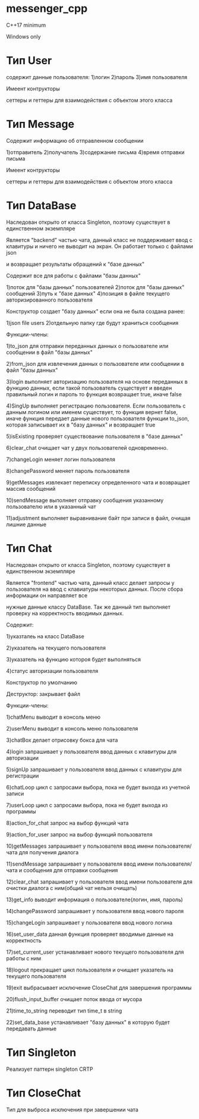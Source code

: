 # messenger_cpp

C++17 minimum

Windows only

# Тип User
содержит данные пользователя:
1)логин
2)пароль
3)имя пользователя


Имеент контрукторы

сеттеры и геттеры для взаимодействия с объектом этого класса

# Тип Message

Cодержит информацию об отправленном сообщении

1)отправитель
2)получатель
3)содержание письма
4)время отправки письма


Имеент контрукторы

сеттеры и геттеры для взаимодействия с объектом этого класса

# Тип DataBase

Наследован открыто от класса Singleton, поэтому существует в единственном экземпляре

Является "backend" частью чата, данный класс не поддерживает ввод c клавитуры и ничего не выводит на экран. Он работает только с файлами json

и возвращает результаты обращений к "базе данных"

Содержит все для работы с файлами "базы данных"

1)поток для "базы данных" пользователей
2)поток для "базы данных" сообщений
3)путь к "базе данных"
4)позиция в файле текущего авторизированного пользователя

Конструктор создает "базу данных" если она не была создана ранее:

1)json file users
2)отдельную папку где будут храниться сообщения

Функции-члены:

1)to_json для отправки переданных данных о пользователе или сообщении в файл "базы данных"

2)from_json для извлечения данных о пользователе или сообщении в файл "базы данных"

3)login выполняет авторизацию пользователя на основе переданных в функцию данных, если такой пользователь существует и введен правильный логин и 
пароль то функция возвращает true, иначе false

4)SingUp выполняет регистрацию пользователя. Если пользователь с данным логином или именем существует, то функция вернет false, иначе функция передает данные нового пользователя функции to_json, которая записывает их в "базу данных" и возвращает true

5)isExisting проверяет существование пользователя в "базе данных"

6)clear_chat очищает чат у двух пользователей одновременно.

7)changeLogin меняет логин пользователя

8)changePassword меняет пароль пользователя

9)getMessages извлекает переписку определенного чата и возвращает массив сообщений

10)sendMessage выполняет отправку сообщения указанному пользователю или в указанный чат

11)adjustment выполняет выравнивание байт при записи в файл, очищая лишние данные


# Тип Сhat

Наследован открыто от класса Singleton, поэтому существует в единственном экземпляре

Является "frontend" частью чата, данный класс делает запросы у пользователя на ввод с клавиатуры некоторых данных. После сбора информации он направляет все

нужные данные классу DataBase. Так же данный тип выполняет проверку на корректность вводимых данных.

Содержит:

1)указталеь на класс DataBase

2)указатель на текущего пользователя

3)указатель на функцию котороя будет выполняться

4)статус авторизации пользователя


Конструктор по умолчанию

Деструктор: закрывает файл


Функции-члены:

1)chatMenu выводит в консоль меню 

2)userMenu выводит в консоль меню пользователя

3)chatBox делает отрисовку бокса для чата

4)login запрашивает у пользователя ввод данных с клавитуры для авторизации

5)signUp запрашивает у пользователя ввод данных с клавитуры для регистрации

6)chatLoop цикл с запросами выбора, пока не будет выхода из учетной записи

7)userLoop цикл с запросами выбора, пока не будет выхода из программы

8)action_for_chat запрос на выбор функций чата

9)action_for_user запрос на выбор функций пользователя

10)getMessages запрашивает у пользователя ввод имени пользователя/чата для получения диалога

11)sendMessage запрашивает у пользователя ввод имени пользователя/чата и сообщения для отправки сообщения

12)clear_chat запрашивает у пользователя ввод имени пользователя для очистки диалога с ним(общий чат нельзя очищать)

13)get_info выводит информация о пользователе(логин, имя, пароль)

14)changePassword запрашивает у пользователя ввод нового пароля

15)changeLogin запрашивает у пользователя ввод нового логина

16)set_user_data данная функция проверяет вводимые данные на корректность

17)set_current_user устанавливает нового текущего пользователя для работы с ним

18)logout прекращает цикл пользователя и очищает указатель на текущего пользователя

19)exit выбрасывает исключение CloseChat для завершения программы

20)flush_input_buffer очищает поток ввода от мусора

21)time_to_string переводит тип time_t в string

22)set_data_base устанавливает "базу данных" в которую будет передавать данные 


# Тип Singleton

Реализует паттерн singleton CRTP

# Тип CloseChat

Тип для выброса исключения при завершении чата
